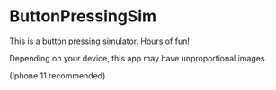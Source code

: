 # ButtonPressingSim
This is a button pressing simulator. Hours of fun!

Depending on your device, this app may have unproportional images.

(Iphone 11 recommended)



